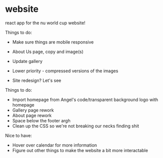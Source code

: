 # website
react app for the nu world cup website!

Things to do:
- Make sure things are mobile responsive
- About Us page, copy and image(s)
- Update gallery
- Lower priority - compressed versions of the images

- Site redesign? Let's see

Things to do: 
- Import homepage from Angel's code/transparent background logo with homepage
- Gallery page rework
- About page rework
- Space below the footer argh
- Clean up the CSS so we're not breaking our necks finding shit


Nice to have:
- Hover over calendar for more information
- Figure out other things to make the website a bit more interactable
